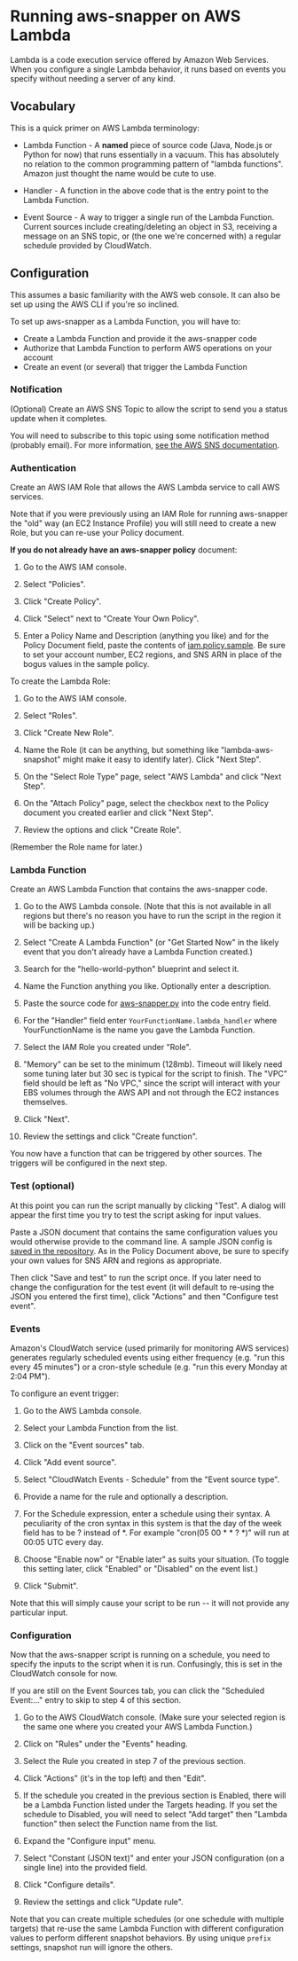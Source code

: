 # Running aws-snapper on AWS Lambda

Lambda is a code execution service offered by Amazon Web Services. When you
configure a single Lambda behavior, it runs based on events you specify without
needing a server of any kind.

## Vocabulary

This is a quick primer on AWS Lambda terminology:

* Lambda Function - A **named** piece of source code (Java, Node.js or Python
for now) that runs essentially in a vacuum. This has absolutely no relation to the
common programming pattern of "lambda functions". Amazon just thought the name
would be cute to use.

* Handler - A function in the above code that is the entry point to the Lambda
Function.

* Event Source - A way to trigger a single run of the Lambda Function. Current
sources include creating/deleting an object in S3, receiving a message on an
SNS topic, or (the one we're concerned with) a regular schedule provided by
CloudWatch.

## Configuration

This assumes a basic familiarity with the AWS web console. It can also be set
up using the AWS CLI if you're so inclined.

To set up aws-snapper as a Lambda Function, you will have to:
* Create a Lambda Function and provide it the aws-snapper code
* Authorize that Lambda Function to perform AWS operations on your account
* Create an event (or several) that trigger the Lambda Function

### Notification

(Optional) Create an AWS SNS Topic to allow the script to send you a status
update when it completes.

You will need to subscribe to this topic using some notification method
(probably email). For more information,
[see the AWS SNS documentation](http://docs.aws.amazon.com/sns/latest/dg/CreateTopic.html).

### Authentication

Create an AWS IAM Role that allows the AWS Lambda service to call AWS services.

Note that if you were previously using an IAM Role for running aws-snapper the
"old" way (an EC2 Instance Profile) you will still need to create a new Role,
but you can re-use your Policy document.

**If you do not already have an aws-snapper policy** document:

1. Go to the AWS IAM console.

2. Select "Policies".

3. Click "Create Policy".

4. Click "Select" next to "Create Your Own Policy".

5. Enter a Policy Name and Description (anything you like) and for the Policy
Document field, paste the contents of [iam.policy.sample](iam.policy.sample). Be
sure to set your account number, EC2 regions, and SNS ARN in place of the bogus
values in the sample policy.

To create the Lambda Role:

1. Go to the AWS IAM console.

2. Select "Roles".

3. Click "Create New Role".

4. Name the Role (it can be anything, but something like "lambda-aws-snapshot"
might make it easy to identify later). Click "Next Step".

5. On the "Select Role Type" page, select "AWS Lambda" and click "Next Step".

6. On the "Attach Policy" page, select the checkbox next to the Policy document
you created earlier and click "Next Step".

7. Review the options and click "Create Role".

(Remember the Role name for later.)

### Lambda Function

Create an AWS Lambda Function that contains the aws-snapper code.

1. Go to the AWS Lambda console. (Note that this is not available in all regions
but there's no reason you have to run the script in the region it will be
backing up.)

2. Select "Create A Lambda Function" (or "Get Started Now" in the likely event
that you don't already have a Lambda Function created.)

3. Search for the "hello-world-python" blueprint and select it.

4. Name the Function anything you like. Optionally enter a description.

5. Paste the source code for [aws-snapper.py](aws-snapper.py) into the code
entry field.

6. For the "Handler" field enter `YourFunctionName.lambda_handler` where
YourFunctionName is the name you gave the Lambda Function.

7. Select the IAM Role you created under "Role".

8. "Memory" can be set to the minimum (128mb). Timeout will likely need some
tuning later but 30 sec is typical for the script to finish.  The "VPC" field
should be left as "No VPC," since the script will interact with your EBS volumes
through the AWS API and not through the EC2 instances themselves.

9. Click "Next".

10. Review the settings and click "Create function".

You now have a function that can be triggered by other sources. The triggers
will be configured in the next step.

### Test (optional)

At this point you can run the script manually by clicking "Test". A dialog will
appear the first time you try to test the script asking for input values.

Paste a JSON document that contains the same configuration values you would
otherwise provide to the command line. A sample JSON config is
[saved in the repository](config.json). As in the Policy Document above, be
sure to specify your own values for SNS ARN and regions as appropriate.

Then click "Save and test" to run the script once. If you later need to change
the configuration for the test event (it will default to re-using the JSON you
entered the first time), click "Actions" and then "Configure test event".

### Events

Amazon's CloudWatch service (used primarily for monitoring AWS services)
generates regularly scheduled events using either frequency (e.g. "run this
every 45 minutes") or a cron-style schedule (e.g. "run this every Monday at
2:04 PM").

To configure an event trigger:

1. Go to the AWS Lambda console.

2. Select your Lambda Function from the list.

3. Click on the "Event sources" tab.

4. Click "Add event source".

5. Select "CloudWatch Events - Schedule" from the "Event source type".

6. Provide a name for the rule and optionally a description.

7. For the Schedule expression, enter a schedule using their syntax. A
peculiarity of the cron syntax in this system is that the day of the week field
has to be ? instead of *.  For example "cron(05 00 * * ? *)" will run at 00:05
UTC every day.

8. Choose "Enable now" or "Enable later" as suits your situation. (To toggle
this setting later, click "Enabled" or "Disabled" on the event list.)

9. Click "Submit".

Note that this will simply cause your script to be run -- it will not provide
any particular input.

### Configuration

Now that the aws-snapper script is running on a schedule, you need to specify
the inputs to the script when it is run. Confusingly, this is set in the
CloudWatch console for now.

If you are still on the Event Sources tab, you can click the "Scheduled
Event:..." entry to skip to step 4 of this section.

1. Go to the AWS CloudWatch console. (Make sure your selected region is the
same one where you created your AWS Lambda Function.)

2. Click on "Rules" under the "Events" heading.

3. Select the Rule you created in step 7 of the previous section.

4. Click "Actions" (it's in the top left) and then "Edit".

5. If the schedule you created in the previous section is Enabled, there will
be a Lambda Function listed under the Targets heading. If you set the schedule
to Disabled, you will need to select "Add target" then "Lambda function" then
select the Function name from the list.

6. Expand the "Configure input" menu.

7. Select "Constant (JSON text)" and enter your JSON configuration (on a single
line) into the provided field.

8. Click "Configure details".

9. Review the settings and click "Update rule".

Note that you can create multiple schedules (or one schedule with multiple
targets) that re-use the same Lambda Function with different configuration
values to perform different snapshot behaviors. By using unique `prefix`
settings, snapshot run will ignore the others.
